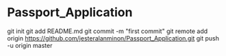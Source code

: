 # Passport_Application
git init
git add README.md
git commit -m "first commit"
git remote add origin https://github.com/jesteralanminon/Passport_Application.git
git push -u origin master
